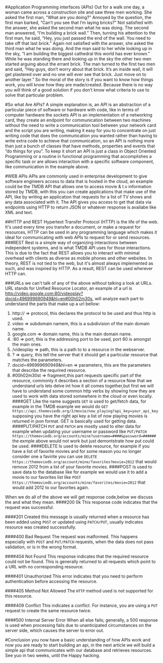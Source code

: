 #Application Programming interfaces (APIs)
Out for a walk one day, a woman came across a construction site and saw three men working. She asked the first man, “What are you doing?” Annoyed by the question, the first man barked, “Can’t you see that I’m laying bricks?” Not satisfied with the answer, she asked the second man what he was doing. The second man answered, “I’m building a brick wall.” Then, turning his attention to the first man, he said, “Hey, you just passed the end of the wall. You need to take off that last brick.” Again not satisfied with the answer, she asked the third man what he was doing. And the man said to her while looking up in the sky, “I am building the biggest cathedral this world has ever known.” While he was standing there and looking up in the sky the other two men started arguing about the errant brick. The man turned to the first two men and said, “Hey guys, don’t worry about that brick. It’s an inside wall, it will get plastered over and no one will ever see that brick. Just move on to another layer.”
So the moral of the story is if you want to know how things work, you will know how they are made/created. Because there is no way you will think of a good solution if you don’t know what criteria to use to solve that particular problem.

#So what Are APIs?
A simple explanation is, an API is an abstraction of a particular piece of software or hardware with code, like in terms of computer hardware the sockets API is an implementation of a networking card, they create an endpoint for communication between two machines without the need to write a communication tool between your network card and the script you are writing, making it easy for you to concentrate on just writing code that does the communication you wanted rather than having to write extra code to achieve that communication, so an API is nothing more than just a bunch of classes that have methods, properties and events that “do things for you”.
To keep it short an API is just a class in Object Oriented Programming or a routine in functional programming that accomplishes a specific task or are allows interaction with a specific software component, like communication in the example above.

#WEB APIs
APIs are commonly used in enterprise development to give software engineers access to data that is hosted in the cloud, an example could be the TMDB API that allows one to access movie & t.v information stored by TMDB, with this you can create applications that make use of the API, like by writing an application that requests for a list of TV shows and any data associated with it. The API gives you access to get that data via endpoints using HTTP to return JSON or whatever response is availabe like XML and text.

##HTTP and REST
Hypertext Transfer Protocol (HTTP) is the life of the web. It's used every time you transfer a document, or make a request for resources, HTTP can be used in any programming language which makes it ideal for communicating with web APIs to request for or send resources.
###REST
Rest is a simple way of organizing interactions between independent systems, and is what TMDB API uses for those interactions. This is due to the fact that REST allows you to interact with minimal overhead with clients as diverse as mobile phones and other websites. In theory, REST is not tied to the web, but it's almost always implemented as such, and was inspired by HTTP. As a result, REST can be used wherever HTTP can.

###URLs
we can't talk of any of the above without talking a look at URLs. URL stands for Unified Resource Locator, an example of a url is http://video.google.com:80/videoplay?docid=496999690949&hl=en#00h02m30s, will analyze each part to understand the parts that make up a url bellow:
1. http:// => protocol, this declares the protocol to be used and thus http is used.
2. video => subdomain namem, this is a subdivision of the main domain name.
3. google.com => domain name, this is the main domain name.
4. :80 => port, this is the addressing port to be used, port 80 is amongst the main ones.
5. /videoplay => path, this is a path to to a resource in the webserver.
6. ? => query, this tell the server that it should get a particular resource that matches the parameters.
7. docid=496999690949&hl=en => parameters, this are the parameters that  describe the requrired resource.
8. #00h02m30st => fragment,this part requests specific part of the resource, commonly it describes a section of a resource
Now that we understand urls lets delve int how it all comes together,but first we will have to understand some common http verbs by showing how they are used to work with data stored somewhere in the cloud or even locally.
####GET 
Like the name suggests ```GET``` is used to get/fetch data, for example in the TMDB example we would do
                        ```GET https://api.themoviedb.org/3/movie/now_playing?api_key=your_api_key```
supposing you have the right api key a list of now playing movies is returned in json format.
GET is basically used for getting data.
####PUT/PATCH
```PUT``` and ```PATCH``` are mostly used to elter data for example when updating your username or password like
                     ```PUT/PATCH https://themoviedb.org/accounts/mine?username=####&password=######```
the exmple above would not work but just demontstrate how put could be used.
####DELETE
Is used to delete resource, for example if you have a list of favorite movies and for some reason you no longer consider one a favirite you can use
                    ```DELETE https://themoviedb.org/account/mine/favorites?movie=2012```
that would remove 2012 from a list of your favorite movies.
####POST
Is used to save data to the database like for example we would use it to add a movie to our favorites list like
                    ```POST https://themoviedb.org/accounts/mine/favorites/movie=2012```
that would add 2012 to our favorites again.

When we do all of the above we will get response code,below we discuss the and what they mean.
####200 0k
This response code indicates that the request was successful.

####201 Created
this message is usually returned when a resource has been added using ```POST``` or updated using ```PATCH/PUT```, usually indicates resource was created successfully. 

####400 Bad Request
The request was malformed. This happens especially with ```POST``` and ```PUT/PATCH``` requests, when the data does not pass validation, or is in the wrong format.

####404 Not Found
This response indicates that the required resource could not be found. This is generally returned to all requests which point to a URL with no corresponding resource.

####401 Unauthorized
This error indicates that you need to perform authentication before accessing the resource.

####405 Method Not Allowed
The ```HTTP``` method used is not supported for this resource.

####409 Conflict
This indicates a conflict. For instance, you are using a ```PUT``` request to create the same resource twice.

####500 Internal Server Error
When all else fails; generally, a 500 response is used when processing fails due to unanticipated circumstances on the server side, which causes the server to error out.

#Conclusion
you now have a basic understanding of how APIs work and now you are ready to start building an api, in the next article we will build a simple api that communicates with our database and retrieves resources.
See yuo in two weeks, until the Happy hacking.











